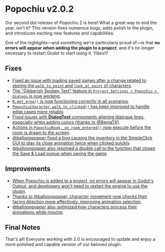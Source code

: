 # Popochiu v2.0.2  

Our second _dot release_ of Popochiu 2 is here! What a great way to end the year, isn't it? This version fixes numerous bugs, adds polish to the plugin, and introduces exciting new features and capabilities.  

One of the highlights—and something we're particularly proud of—is that **no errors will appear when adding the plugin to a project**, and it's no longer necessary to restart Godot to start using it. Yikes!!!  

## Fixes

- [Fixed an issue with loading saved games after a change related to storing the `walk_to_point` and `look_at_point` of characters](https://github.com/carenalgas/popochiu/issues/343).  
- [The "Gibberish Spoken Text" feature in `Project Settings > Popochiu > Dialogs` is now working](https://github.com/carenalgas/popochiu/issues/331).  
- [`R.get_prop()` is now functioning correctly in all scenarios](https://github.com/carenalgas/popochiu/issues/328).  
- [`PopochiuCharacter.walk_to_clicked()` has been improved to handle edge cases more reliably](https://github.com/carenalgas/popochiu/issues/335).  
- [Fixed issues with **DialogText** components aligning dialogue lines, especially when adding colors (thanks to @BenjaTK)](https://github.com/carenalgas/popochiu/issues/262).  
- [Actions in `PopochiuRoom._on_room_entered()` now execute before the room is drawn to the screen](https://github.com/carenalgas/popochiu/issues/348).  
- [@balloonpopper fixed a bug causing the inventory in the SimpleClick GUI to play its close animation twice when clicked quickly](https://github.com/carenalgas/popochiu/issues/350).  
- [@balloonpopper also resolved a double call to the function that closes the Save & Load popup when saving the game](https://github.com/carenalgas/popochiu/pull/363).  

## Improvements

- [When Popochiu is added to a project, no errors will appear in Godot's Output, and developers won't need to restart the engine to use the plugin](https://github.com/carenalgas/popochiu/issues/250).  
- [Thanks to @balloonpopper, character movement now checks their facing direction more effectively, improving animation selection](https://github.com/carenalgas/popochiu/issues/334).  
- [@balloonpopper also optimized how characters process their animations while moving](https://github.com/carenalgas/popochiu/issues/340).  

## Final Notes

That's all! Everyone working with 2.0 is encouraged to update and enjoy a more polished and capable version of our beloved plugin.  
